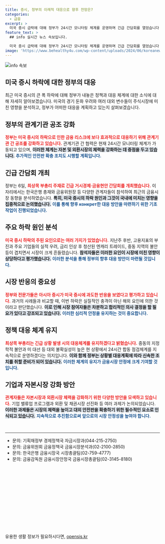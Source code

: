 ```yaml
---
title: 증시, 정부의 이례적 대응으로 향후 전망은?
categories:
  - 금융
excerpt: >
  미국 증시 급락에 대해 정부가 24시간 모니터링 체계를 운영하며 긴급 간담회를 열었습니다. 과도한 시장 반응을 경계하며, 자본·외환시장의 체력 강화를 위한 다양한 대책을 추진한다고 밝혔습니다!
feature_text: >
  ## info 실시간 뉴스 속보입니다.

  미국 증시 급락에 대해 정부가 24시간 모니터링 체계를 운영하며 긴급 간담회를 열었습니다. 과도한 시장 반응을 경계하며, 자본·외환시장의 체력 강화를 위한 다양한 대책을 추진한다고 밝혔습니다!
image: 'https://www.behealthy4u.com/wp-content/uploads/2024/06/koreanews.jpg'
---
```


<p><img src="https://www.behealthy4u.com/wp-content/uploads/2024/06/koreanews.jpg" alt="info 속보" /></p>

<h2 data-ke-size="size26">미국 증시 하락에 대한 정부의 대응</h2>

<p data-ke-size="size16">최근 미국 증시의 큰 폭 하락에 대해 정부가 내놓은 정책과 대응 체계에 대한 소식에 대해 자세히 알아보겠습니다. 미국의 경기 둔화 우려와 여러 대외 변수들이 주식시장에 미친 영향을 분석하고, 정부가 어떠한 대응을 계획하고 있는지 살펴보겠습니다.</p>

<h2 data-ke-size="size26">정부의 관계기관 공조 강화</h2>

<p data-ke-size="size16"><b><span style="color: #ee2323;">정부는 미국 증시의 하락으로 인한 금융 리스크에 보다 효과적으로 대응하기 위해 관계기관 간 공조를 강화하고 있습니다.</span></b> 관계기관 간 협력은 현재 24시간 모니터링 체계가 가동되고 있으며, <b><span style="background-color: #21538527;">이러한 체계는 자본 및 외환시장의 체력을 강화하는 데 중점을 두고 있습니다.</span></b> <b><span style="color: #1a5490;">추가적인 안전판 확충 조치도 시행할 계획입니다.</span></b> </p>

<h2 data-ke-size="size26">긴급 간담회 개최</h2>

<p data-ke-size="size16">정부는 6일, <b><span style="color: #ee2323;">최상목 부총리 주재로 긴급 거시경제·금융현안 간담회를 개최했습니다.</span></b> 이 자리에서는 한국은행 총재와 금융위원장 등 다양한 관계자들이 참석하여 최근의 금융시장 동향을 분석하였습니다. <b><span style="background-color: #21538527;">특히, 미국 증시의 하락 원인과 그것이 국내에 미치는 영향을 집중적으로 논의했습니다.</span></b> <b><span style="color: #1a5490;">이를 통해 향후 конкрет한 대응 방안을 마련하기 위한 기초 작업이 진행되었습니다.</span></b></p>

<h2 data-ke-size="size26">주요 하락 원인 분석</h2>

<p data-ke-size="size16"><b><span style="color: #ee2323;">미국 증시 하락의 주된 요인으로는 여러 가지가 있었습니다.</span></b> 지난주 후반, 고용지표의 부진과 주요 기업들의 실적 우려, 금리 인상 후 청산된 엔캐리 트레이드, 중동 지역의 불안 등이 겹치면서 시장이 크게 흔들렸습니다. <b><span style="background-color: #21538527;">참석자들은 이러한 요인이 시장에 미친 영향이 상당하다고 평가했습니다.</span></b> <b><span style="color: #1a5490;">이러한 분석을 통해 정부의 향후 대응 방안이 마련될 것입니다.</span></b></p>

<h2 data-ke-size="size26">시장 반응의 중요성</h2>

<p data-ke-size="size16"><b><span style="color: #ee2323;">정부와 전문가들은 아시아 증시가 미국 증시에 과도한 반응을 보였다고 평가하고 있습니다.</span></b> 과거의 사례들과 비교할 때, 이번 하락은 실질적인 충격이 아닌 해외 요인에 의한 것이라고 판단했습니다. <b><span style="background-color: #21538527;">이로 인해 시장 참여자들은 차분하고 합리적인 의사 결정을 할 필요가 있다고 강조되고 있습니다.</span></b> <b><span style="color: #1a5490;">이러한 심리적 안정을 유지하는 것이 중요합니다.</span></b></p>

<h2 data-ke-size="size26">정책 대응 체계 유지</h2>

<p data-ke-size="size16"><b><span style="color: #ee2323;">최상목 부총리는 긴급 상황 발생 시의 대응체계를 유지하겠다고 밝혔습니다.</span></b> 중동의 지정학적 불안과 미 대선 등 대외 불확실성이 높은 현 상황에서 24시간 합동 점검체계를 지속적으로 운영하겠다는 의지입니다. <b><span style="background-color: #21538527;">이와 함께 정부는 상황별 대응계획에 따라 신속한 조치를 취할 준비가 되어 있습니다.</span></b> <b><span style="color: #1a5490;">이러한 체계의 유지가 금융시장 안정에 크게 기여할 것입니다.</span></b></p>

<h2 data-ke-size="size26">기업과 자본시장 강화 방안</h2>

<p data-ke-size="size16"><b><span style="color: #ee2323;">관계자들은 자본시장과 외환시장 체력을 강화하기 위한 다양한 방안을 모색하고 있습니다.</span></b> 기업 밸류업 프로그램과 외환 및 채권시장 선진화 등 여러 과제가 논의되었습니다. <b><span style="background-color: #21538527;">이러한 과제들은 시장의 체력을 높이고 대외 안전판을 확충하기 위한 필수적인 요소로 인식되고 있습니다.</span></b> <b><span style="color: #1a5490;">지속적으로 추진함으로써 앞으로의 시장 안정성을 높여야 합니다.</span></b></p>

<p data-ke-size="size16">&nbsp;</p>

<hr/>

<ul>
  <li>문의: 기획재정부 경제정책국 자금시장과(044-215-2750)</li>
  <li>문의: 금융위원회 금융정책국 금융시장분석과(02-2100-2850)</li>
  <li>문의: 한국은행 금융시장국 시장총괄팀(02-759-4777)</li>
  <li>문의: 금융감독원 금융시장안정국 금융시장총괄팀(02-3145-8180)</li>
</ul>

<p data-ke-size="size16">&nbsp;</p>

<p data-ke-size="size16">&nbsp;</p>

<p data-ke-size="size16">&nbsp;</p>

<p data-ke-size="size16">&nbsp;</p>

<p data-ke-size="size16">&nbsp;</p>

<p data-ke-size="size16">&nbsp;</p>

<p data-ke-size="size16">&nbsp;</p>
유용한 생활 정보가 필요하시다면, <a href="https://opensis.kr" rel="dofollow">opensis.kr</a>


